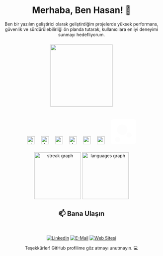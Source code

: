 
<h1 align="center">Merhaba, Ben Hasan! 👋</h1>

<p align="center">
Ben bir yazılım geliştirici olarak geliştirdiğim projelerde yüksek performans, güvenlik ve sürdürülebilirliği ön planda tutarak, kullanıcılara en iyi deneyimi sunmayı hedefliyorum.
</p>

###

<div align="center">
  <img height="200" src="https://media4.giphy.com/media/v1.Y2lkPTc5MGI3NjExMHF0Mm0yb2J1MWFnb3NhNTZocXN4cXM3MGZkbW5sNWIyZGdzemRwdyZlcD12MV9pbnRlcm5hbF9naWZfYnlfaWQmY3Q9Zw/H03PuVdwREB21ANkLX/giphy.gif"  />
</div>

###

<br clear="both">

<div align="center">
  <img src="https://cdn.jsdelivr.net/gh/devicons/devicon/icons/visualstudio/visualstudio-plain.svg" height="25" alt="visualstudio logo"  />
  <img width="12" />
  <img src="https://cdn.jsdelivr.net/gh/devicons/devicon/icons/dotnetcore/dotnetcore-original.svg" height="25" alt="dotnetcore logo"  />
  <img width="12" />
  <img src="https://cdn.jsdelivr.net/gh/devicons/devicon/icons/csharp/csharp-original.svg" height="25" alt="csharp logo"  />
  <img width="12" />
  <img src="https://cdn.jsdelivr.net/gh/devicons/devicon/icons/dot-net/dot-net-original.svg" height="25" alt="dot-net logo"  />
  <img width="12" />
  <img src="https://cdn.jsdelivr.net/gh/devicons/devicon/icons/css3/css3-original.svg" height="25" alt="css3 logo"  />
  <img width="12" />
  <img src="https://cdn.jsdelivr.net/gh/devicons/devicon/icons/postgresql/postgresql-original.svg" height="25" alt="postgresql logo"  />
  <img width="12" />
  <svg xmlns="http://www.w3.org/2000/svg" viewBox="0 0 24 24" fill="#ffffff" width="80" height="80">
  <path d="M2.023 0C.905.005.005.905 0 2.023v19.954C.005 23.095.905 23.995 2.023 24h19.954c1.118-.005 2.018-.905 2.023-2.023V2.023C23.995.905 23.095.005 21.977 0H2.023zm8.85 4.996a4.996 4.996 0 0 1 4.996 4.996 4.996 4.996 0 0 1-4.996 4.996 4.996 4.996 0 0 1-4.996-4.996 4.996 4.996 0 0 1 4.996-4.996zm6.572 7.69a2.498 2.498 0 0 1 2.498 2.498 2.498 2.498 0 0 1-2.498 2.498 2.498 2.498 0 0 1-2.498-2.498 2.498 2.498 0 0 1 2.498-2.498zM6.5 17.01a2.498 2.498 0 0 1 2.498 2.498A2.498 2.498 0 0 1 6.5 22.006a2.498 2.498 0 0 1-2.498-2.498A2.498 2.498 0 0 1 6.5 17.01z"/>
</svg>



</div>

###

<div align="center">
  <img src="https://streak-stats.demolab.com?user=hasancahan&locale=en&mode=daily&theme=dracula&hide_border=false&border_radius=5" height="150" alt="streak graph"  />
  <img src="https://github-readme-stats.vercel.app/api/top-langs?username=hasancahan&locale=en&hide_title=false&layout=compact&card_width=320&langs_count=5&theme=dracula&hide_border=false" height="150" alt="languages graph"  />
</div>

###


<h2 align="center">📫 Bana Ulaşın</h2>
<br>
<p align="center">
  <a href="https://linkedin.com/in/hasan-cahan" target="_blank"><img src="https://img.shields.io/badge/LinkedIn-0077B5?style=for-the-badge&logo=linkedin&logoColor=white" alt="LinkedIn"></a>
  <a href="mailto:careers@hasancahan.com"><img src="https://img.shields.io/badge/E--mail-D14836?style=for-the-badge&logo=gmail&logoColor=white" alt="E-Mail"></a>
    <a href="https://hasancahan.com/" target="_blank">
    <img src="https://img.shields.io/badge/Web%20Sitesi-000000?style=for-the-badge&logo=internet-explorer&logoColor=white" alt="Web Sitesi">
  </a>
</p>

<p align="center">
  Teşekkürler! GitHub profilime göz atmayı unutmayın. 💻
</p>
